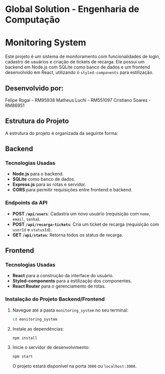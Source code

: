 # Global Solution - Engenharia de Computação

# Monitoring System

Este projeto é um sistema de monitoramento com funcionalidades de login, cadastro de usuários e criação de tickets de recarga. Ele possui um backend em Node.js com SQLite como banco de dados e um frontend desenvolvido em React, utilizando o `styled-components` para estilização.

## Desenvolvido por:

Felipe Rogai - RM95938
Matheus Luchi - RM551097
Cristiano Soares - RM86951

## Estrutura do Projeto

A estrutura do projeto é organizada da seguinte forma:

## Backend

### Tecnologias Usadas

- **Node.js** para o backend.
- **SQLite** como banco de dados.
- **Express.js** para as rotas e servidor.
- **CORS** para permitir requisições entre frontend e backend.

### Endpoints da API

- **POST `/api/users`**: Cadastra um novo usuário (requisição com `nome`, `email`, `senha`).
- **POST `/api/recarga-tickets`**: Cria um ticket de recarga (requisição com `userId` e `statusId`).
- **GET `/api/status`**: Retorna todos os status de recarga.

## Frontend

### Tecnologias Usadas

- **React** para a construção da interface do usuário.
- **Styled-components** para a estilização dos componentes.
- **React Router** para o gerenciamento de rotas.

### Instalação do Projeto Backend/Frontend

1. Navegue até a pasta `monitoring_system` no seu terminal:

    ```bash
    cd monitoring_system
    ```

2. Instale as dependências:

    ```bash
    npm install
    ```

3. Inicie o servidor de desenvolvimento:

    ```bash
    npm start
    ```

    O projeto estará disponível na porta `3000` ou `localhost:3000`.


